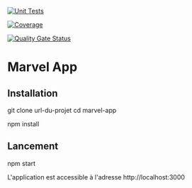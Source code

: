 [![Unit Tests](https://github.com/alex1dregirard/marvel-app-2023/actions/workflows/unit-tests.yml/badge.svg)](https://github.com/alex1dregirard/marvel-app-2023/actions/workflows/unit-tests.yml)

[![Coverage](https://sonarcloud.io/api/project_badges/measure?project=alex1dregirard_marvel-app-2023&metric=coverage)](https://sonarcloud.io/summary/new_code?id=alex1dregirard_marvel-app-2023)

[![Quality Gate Status](https://sonarcloud.io/api/project_badges/measure?project=alex1dregirard_marvel-app-2023&metric=alert_status)](https://sonarcloud.io/summary/new_code?id=alex1dregirard_marvel-app-2023)


# Marvel App

## Installation

git clone url-du-projet
cd marvel-app

npm install

## Lancement

npm start

L'application est accessible à l'adresse http://localhost:3000
